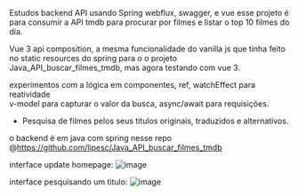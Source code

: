 Estudos backend API usando Spring webflux, swagger, e vue esse projeto é para consumir a API tmdb para procurar por filmes e listar o top 10 filmes do dia.

 Vue 3  api composition, a mesma funcionalidade do vanilla js que tinha feito no static resources do spring para o o projeto   
 Java_API_buscar_filmes_tmdb, mas agora testando com vue 3.  

experimentos com a lógica em componentes, ref, watchEffect para reatividade  
v-model para capturar o valor da busca, async/await para requisições.  

- Pesquisa de filmes pelos seus títulos originais, traduzidos e alternativos.

o backend é em java com spring nesse repo @https://github.com/lipesc/Java_API_buscar_filmes_tmdb


interface update homepage:
![image](https://github.com/user-attachments/assets/6baec062-b7c6-48b1-9896-f73359565a2b)

interface pesquisando um titulo:
![image](https://github.com/user-attachments/assets/df8a4e27-166e-41e6-ae38-dee1c95b443d)

